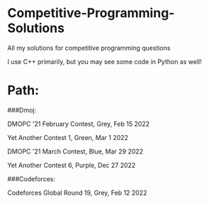 # Competitive-Programming-Solutions
All my solutions for competitive programming questions

I use C++ primarily, but you may see some code in Python as well!

# Path:

###Dmoj:

DMOPC '21 February Contest, Grey, Feb 15 2022

Yet Another Contest 1, Green, Mar 1 2022

DMOPC '21 March Contest, Blue, Mar 29 2022

Yet Another Contest 6, Purple, Dec 27 2022


###Codeforces:

Codeforces Global Round 19, Grey, Feb 12 2022
